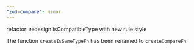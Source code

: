 ```yaml
---
"zod-compare": minor
---
```


refactor: redesign isCompatibleType with new rule style

The function `createIsSameTypeFn` has been renamed to `createCompareFn`.
